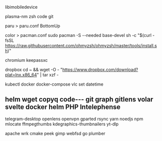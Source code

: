 libimobiledevice

plasma-nm
zsh
code
git 

paru >  paru.conf
    BottomUp

color > pacman.conf
sudo pacman -S --needed base-devel
sh -c "$(curl -fsSL https://raw.githubusercontent.com/ohmyzsh/ohmyzsh/master/tools/install.sh)"

chromium
keepassxc

dropbox
cd ~ && wget -O - "https://www.dropbox.com/download?plat=lnx.x86_64" | tar xzf -

kubectl docker docker-compose
vlc
set datetime

helm
wget
copyq
code---
git graph
gitlens
volar
svelte
docker
helm
PHP Intelephense
-------
telegram-desktop
openlens
openvpn
gparted
rsync
yarn
noedjs
npm
mlocate
ffmpegthumbs kdegraphics-thumbnailers
yt-dlp

apache
wrk
cmake
peek
gimp
webfsd
go
plumber

